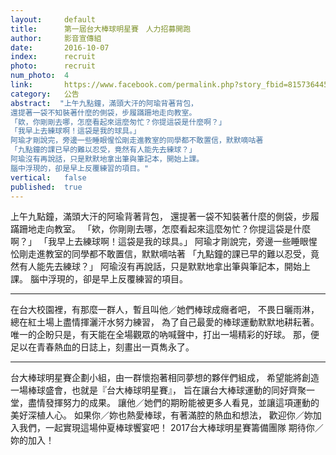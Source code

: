 ```yaml
---
layout:     default
title:      第一屆台大棒球明星賽　人力招募開跑
author:     影音宣傳組
date:       2016-10-07
index:      recruit
photo:      recruit
num_photo:  4
link:       https://www.facebook.com/permalink.php?story_fbid=815736445235141&id=815683195240466
category:   公告
abstract:  "上午九點鐘，滿頭大汗的阿瑜背著背包，
還提著一袋不知裝著什麼的側袋，步履蹣跚地走向教室。
「欸，你剛剛去哪，怎麼看起來這麼匆忙？你提這袋是什麼啊？」
「我早上去練球啊！這袋是我的球具。」
阿瑜才剛說完，旁邊一些睡眼惺忪剛走進教室的同學都不敢置信，默默嘀咕著
「九點鐘的課已早的難以忍受，竟然有人能先去練球？」
阿瑜沒有再說話，只是默默地拿出筆與筆記本，開始上課。
腦中浮現的，卻是早上反覆練習的項目。"
vertical:   false
published:  true
---
```


上午九點鐘，滿頭大汗的阿瑜背著背包，
還提著一袋不知裝著什麼的側袋，步履蹣跚地走向教室。
「欸，你剛剛去哪，怎麼看起來這麼匆忙？你提這袋是什麼啊？」
「我早上去練球啊！這袋是我的球具。」
阿瑜才剛說完，旁邊一些睡眼惺忪剛走進教室的同學都不敢置信，默默嘀咕著
「九點鐘的課已早的難以忍受，竟然有人能先去練球？」
阿瑜沒有再說話，只是默默地拿出筆與筆記本，開始上課。
腦中浮現的，卻是早上反覆練習的項目。
________________________________________

在台大校園裡，有那麼一群人，暫且叫他／她們棒球成癮者吧，
不畏日曬雨淋，總在紅土場上盡情揮灑汗水努力練習，
為了自己最愛的棒球運動默默地耕耘著。
唯一的企盼只是，有天能在全場觀眾的吶喊聲中，打出一場精彩的好球。
那，便足以在青春熱血的日誌上，刻畫出一頁雋永了。
________________________________________

台大棒球明星賽企劃小組，由一群懷抱著相同夢想的夥伴們組成，
希望能將創造一場棒球盛會，也就是『台大棒球明星賽』，
旨在讓台大棒球運動的同好齊聚一堂，盡情發揮努力的成果。
讓他／她們的期盼能被更多人看見，並讓這項運動的美好深植人心。
如果你／妳也熱愛棒球，有著滿腔的熱血和想法，
歡迎你／妳加入我們，一起實現這場仲夏棒球饗宴吧！
2017台大棒球明星賽籌備團隊 期待你／妳的加入！
